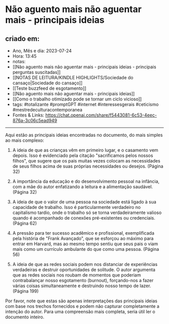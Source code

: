 # Não aguento mais não aguentar mais - principais ideias

## criado em: 
-  Ano, Mês e dia: 2023-07-24
- Hora: 13:45
- notas: 
- [[Não aguento mais não aguentar mais - principais ideias - principais perguntas suscitadas]]
- [[NOTAS DE LEITURA/KINDLE HIGHLIGHTS/Sociedade do cansaço|Sociedade do cansaço]]
- [[Teste buzzfeed de esgotamento]]
- [[Não aguento mais não aguentar mais - principais ideias]]
- [[Como o trabalho otimizado pode se tornar um ciclo vicioso]]
- tags: #totalizante #promptGPT #internet #interessesgerais #ceticismo #mestredeculturacontemporanea 
- Fontes & Links: https://chat.openai.com/share/f5443081-6c53-4eec-876a-3c06c5ead949
---

Aqui estão as principais ideias encontradas no documento, do mais simples ao mais complexo:

1. A ideia de que as crianças vêm em primeiro lugar, e o casamento vem depois. Isso é evidenciado pela citação "sacrificamos pelos nossos filhos", que sugere que os pais muitas vezes colocam as necessidades de seus filhos acima de suas próprias necessidades ou desejos. (Página 32)

2. A importância da educação e do desenvolvimento pessoal na infância, com a mãe do autor enfatizando a leitura e a alimentação saudável. (Página 32)

3. A ideia de que o valor de uma pessoa na sociedade está ligado à sua capacidade de trabalho. Isso é particularmente verdadeiro no capitalismo tardio, onde o trabalho só se torna verdadeiramente valioso quando é acompanhado de conexões pré-existentes ou credenciais. (Página 62)

4. A pressão para ter sucesso acadêmico e profissional, exemplificada pela história de "Frank Avançado", que se esforçou ao máximo para entrar em Harvard, mas ao mesmo tempo sentiu que seus pais o viam mais como um currículo ambulante do que como uma pessoa. (Página 56)

5. A ideia de que as redes sociais podem nos distanciar de experiências verdadeiras e destruir oportunidades de solitude. O autor argumenta que as redes sociais nos roubam de momentos que poderiam contrabalançar nosso esgotamento (burnout), forçando-nos a fazer várias coisas simultaneamente e destruindo nosso tempo de lazer. (Página 199)

Por favor, note que estas são apenas interpretações das principais ideias com base nos trechos fornecidos e podem não capturar completamente a intenção do autor. Para uma compreensão mais completa, seria útil ler o documento inteiro.